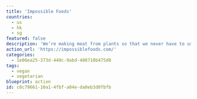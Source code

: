 ```yaml
---
title: 'Impossible Foods'
countries:
  - us
  - hk
  - sg
featured: false
description: 'We’re making meat from plants so that we never have to use animals again.  Just one Impossible Burger (instead of a burger made from cows) will use 96% less land, 87% less water, and 89% fewer GHG emissions.'
action_url: 'https://impossiblefoods.com/'
categories:
  - 1e06ea25-373d-440c-9abd-408710b475d0
tags:
  - vegan
  - vegetarian
blueprint: action
id: c0c79661-10a1-4fbf-a04e-da0eb3d0fbfb
---
```

